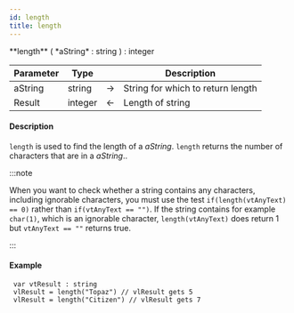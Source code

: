 ```yaml
---
id: length
title: length
---
```


<!-- REF #_command_.length.Syntax -->**length** ( *aString* : string ) : integer<!-- END REF -->


<!-- REF #_command_.length.Params -->
|Parameter|Type||Description|
|---------|--- |:---:|------|
|aString|string|&#8594;|String for which to return length|
|Result|integer|&#8592;|Length of string|
<!-- END REF -->

#### Description

`length` is used to find the length of a *aString*. `length` <!-- REF #_command_.length.Summary -->returns the number of characters that are in a *aString*.<!-- END REF -->.

:::note

When you want to check whether a string contains any characters, including ignorable characters, you must use the test `if(length(vtAnyText) == 0)` rather than `if(vtAnyText == "")`. If the string contains for example `char(1)`, which is an ignorable character, `length(vtAnyText)` does return 1 but `vtAnyText == ""` returns true.

:::

#### Example

```qs
 var vtResult : string
 vlResult = length("Topaz") // vlResult gets 5
 vlResult = length("Citizen") // vlResult gets 7

```
